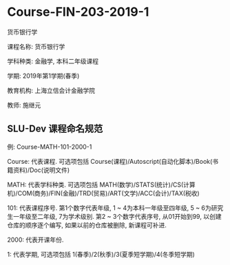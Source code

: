 # Course-FIN-203-2019-1
 货币银行学



课程名称: 货币银行学

学科种类: 金融学, 本科二年级课程

学期: 2019年第1学期(春季)

教育机构: 上海立信会计金融学院

教师: 施继元



## SLU-Dev 课程命名规范

例: Course-MATH-101-2000-1

Course: 代表课程. 可选项包括 Course(课程)/Autoscript(自动化脚本)/Book(书籍资料)/Doc(说明文件)

MATH: 代表学科种类. 可选项包括 MATH(数学)/STATS(统计)/CS(计算机)/COM(商务)/FIN(金融)/TRD(贸易)/ART(文学)/ACC(会计)/TAX(税收)

101: 代表课程序号. 第1个数字代表年级, 1 ~ 4为本科一年级至四年级, 5 ~ 6为研究生一年级至二年级, 7为学术级别. 第2 ~ 3个数字代表序号, 从01开始到99, 以创建仓库的顺序逐个编写, 如果以前的仓库被删除, 新课程可补进.

2000: 代表开课年份.

1: 代表学期, 可选项包括 1(春季)/2(秋季)/3(夏季短学期)/4(冬季短学期)
